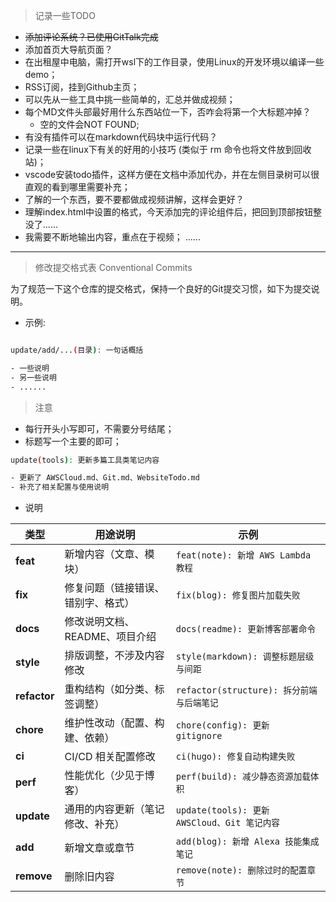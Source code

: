 > 记录一些TODO

- ~~添加评论系统？已使用GitTalk完成~~ 
- 添加首页大导航页面？
- 在出租屋中电脑，需打开wsl下的工作目录，使用Linux的开发环境以编译一些demo；
- RSS订阅，挂到Github主页；
- 可以先从一些工具中挑一些简单的，汇总并做成视频；
- 每个MD文件头部最好用什么东西站位一下，否咋会将第一个大标题冲掉？
    - 空的文件会NOT FOUND;
- 有没有插件可以在markdown代码块中运行代码？
- 记录一些在linux下有关的好用的小技巧 (类似于 rm 命令也将文件放到回收站)；
- vscode安装todo插件，这样方便在文档中添加代办，并在左侧目录树可以很直观的看到哪里需要补充；
- 了解的一个东西，要不要都做成视频讲解，这样会更好？
- 理解index.html中设置的格式，今天添加完的评论组件后，把回到顶部按钮整没了......
- 我需要不断地输出内容，重点在于视频；
......
---

> 修改提交格式表 Conventional Commits

为了规范一下这个仓库的提交格式，保持一个良好的Git提交习惯，如下为提交说明。

- 示例:
  
```bash

update/add/...(目录): 一句话概括

- 一些说明
- 另一些说明
- ......
```

> 注意

- 每行开头小写即可，不需要分号结尾；
- 标题写一个主要的即可；

```bash
update(tools): 更新多篇工具类笔记内容

- 更新了 AWSCloud.md、Git.md、WebsiteTodo.md
- 补充了相关配置与使用说明

```

- 说明

| 类型 | 用途说明 | 示例 |
|------|-----------|------|
| **feat** | 新增内容（文章、模块） | `feat(note): 新增 AWS Lambda 教程` |
| **fix** | 修复问题（链接错误、错别字、格式） | `fix(blog): 修复图片加载失败` |
| **docs** | 修改说明文档、README、项目介绍 | `docs(readme): 更新博客部署命令` |
| **style** | 排版调整，不涉及内容修改 | `style(markdown): 调整标题层级与间距` |
| **refactor** | 重构结构（如分类、标签调整） | `refactor(structure): 拆分前端与后端笔记` |
| **chore** | 维护性改动（配置、构建、依赖） | `chore(config): 更新 gitignore` |
| **ci** | CI/CD 相关配置修改 | `ci(hugo): 修复自动构建失败` |
| **perf** | 性能优化（少见于博客） | `perf(build): 减少静态资源加载体积` |
| **update** | 通用的内容更新（笔记修改、补充） | `update(tools): 更新 AWSCloud、Git 笔记内容` |
| **add** | 新增文章或章节 | `add(blog): 新增 Alexa 技能集成笔记` |
| **remove** | 删除旧内容 | `remove(note): 删除过时的配置章节` |

